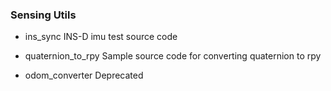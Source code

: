 ### Sensing Utils
- ins_sync
    INS-D imu test source code

- quaternion_to_rpy
    Sample source code for converting quaternion to rpy

- odom_converter
    Deprecated
